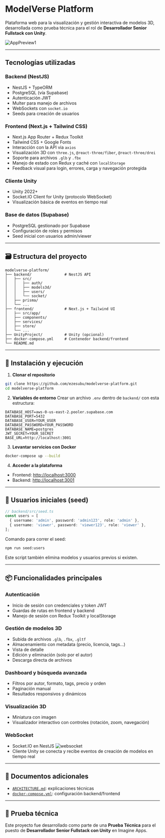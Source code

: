 # ModelVerse Platform

Plataforma web para la visualización y gestión interactiva de modelos 3D, desarrollada como prueba técnica para el rol de **Desarrollador Senior Fullstack con Unity**.

![AppPreview1](https://github.com/user-attachments/assets/a39194d8-955d-48e4-98c5-6b6d6c6d5226)

---

## Tecnologías utilizadas

### Backend (NestJS)

* NestJS + TypeORM
* PostgreSQL (vía Supabase)
* Autenticación JWT
* Multer para manejo de archivos
* WebSockets con `socket.io`
* Seeds para creación de usuarios

### Frontend (Next.js + Tailwind CSS)

* Next.js App Router + Redux Toolkit
* Tailwind CSS + Google Fonts
* Interacción con la API via `axios`
* Visualización 3D con `three.js`, `@react-three/fiber`, `@react-three/drei`
* Soporte para archivos `.glb` y `.fbx`
* Manejo de estado con Redux y caché con `localStorage`
* Feedback visual para login, errores, carga y navegación protegida

### Cliente Unity

* Unity 2022+
* Socket.IO Client for Unity (protocolo WebSocket)
* Visualización básica de eventos en tiempo real

### Base de datos (Supabase)

* PostgreSQL gestionado por Supabase
* Configuración de roles y permisos
* Seed inicial con usuarios admin/viewer

---

## 🗃️ Estructura del proyecto

```
modelverse-platform/
├── backend/               # NestJS API
│   ├── src/
│   │   ├── auth/
│   │   ├── models3d/
│   │   ├── users/
│   │   └── socket/
│   ├── prisma/
│   └── ...
├── frontend/              # Next.js + Tailwind UI
│   ├── src/app/
│   ├── components/
│   ├── services/
│   ├── store/
│   └── ...
├── UnityProject/          # Unity (opcional)
├── docker-compose.yml     # Contenedor backend/frontend
└── README.md
```

---

## 🚀 Instalación y ejecución

1. **Clonar el repositorio**

```bash
git clone https://github.com/ezesubu/modelverse-platform.git
cd modelverse-platform
```

2. **Variables de entorno**
   Crear un archivo `.env` dentro de `backend/` con esta estructura:

```
DATABASE_HOST=aws-0-us-east-2.pooler.supabase.com
DATABASE_PORT=5432
DATABASE_USER=YOUR_USER
DATABASE_PASSWORD=YOUR_PASSWORD
DATABASE_NAME=postgres
JWT_SECRET=YOUR_SECRET
BASE_URL=http://localhost:3001
```

3. **Levantar servicios con Docker**

```bash
docker-compose up --build
```

4. **Acceder a la plataforma**

* Frontend: [http://localhost:3000](http://localhost:3000)
* Backend: [http://localhost:3001](http://localhost:3001)

---

## 🔐 Usuarios iniciales (seed)

```ts
// backend/src/seed.ts
const users = [
  { username: 'admin', password: 'admin123', role: 'admin' },
  { username: 'viewer', password: 'viewer123', role: 'viewer' },
];
```

Comando para correr el seed:

```bash
npm run seed:users 
```

Este script también elimina modelos y usuarios previos si existen.

---

## 📦 Funcionalidades principales

### Autenticación

* Inicio de sesión con credenciales y token JWT
* Guardas de rutas en frontend y backend
* Manejo de sesión con Redux Toolkit y localStorage

### Gestión de modelos 3D

* Subida de archivos `.glb`, `.fbx`, `.gltf`
* Almacenamiento con metadata (precio, licencia, tags...)
* Vista de detalle
* Edición y eliminación (solo por el autor)
* Descarga directa de archivos

### Dashboard y búsqueda avanzada

* Filtros por autor, formato, tags, precio y orden
* Paginación manual
* Resultados responsivos y dinámicos

### Visualización 3D

* Miniatura con imagen
* Visualizador interactivo con controles (rotación, zoom, navegación)

### WebSocket

* Socket.IO en NestJS
![websocket](https://github.com/user-attachments/assets/87cefcbf-728b-418f-ae36-c07e1910b342)
* Cliente Unity se conecta y recibe eventos de creación de modelos en tiempo real

---

## 📄 Documentos adicionales

* [`ARCHITECTURE.md`](./ARCHITECTURE.md): explicaciones técnicas
* [`docker-compose.yml`](./docker-compose.yml): configuración backend/frontend

---

## 🧪 Prueba técnica

Este proyecto fue desarrollado como parte de una **Prueba Técnica** para el puesto de **Desarrollador Senior Fullstack con Unity** en Imagine Apps.
